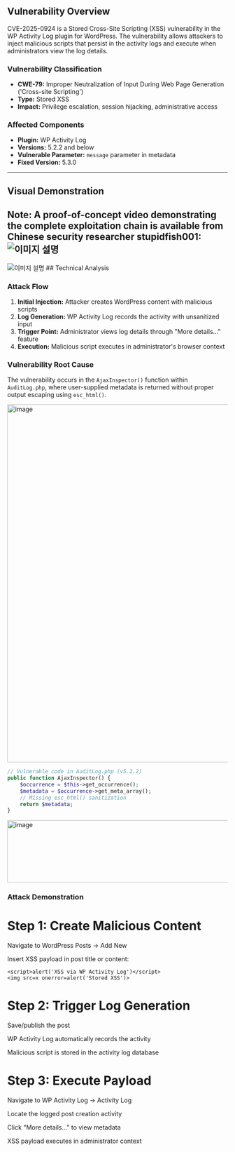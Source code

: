 ## Vulnerability Overview

CVE-2025-0924 is a Stored Cross-Site Scripting (XSS) vulnerability in the WP Activity Log plugin for WordPress. The vulnerability allows attackers to inject malicious scripts that persist in the activity logs and execute when administrators view the log details.

### Vulnerability Classification
- **CWE-79:** Improper Neutralization of Input During Web Page Generation ('Cross-site Scripting')
- **Type:** Stored XSS
- **Impact:** Privilege escalation, session hijacking, administrative access

### Affected Components
- **Plugin:** WP Activity Log
- **Versions:** 5.2.2 and below
- **Vulnerable Parameter:** `message` parameter in metadata
- **Fixed Version:** 5.3.0

---
## Visual Demonstration
Note: A proof-of-concept video demonstrating the complete exploitation chain is available from Chinese security researcher stupidfish001:
<img src="https://private-user-images.githubusercontent.com/131514744/415505761-79e208a1-6d2d-4f11-9a0f-508abf178cc5.gif?jwt=eyJ0eXAiOiJKV1QiLCJhbGciOiJIUzI1NiJ9.eyJpc3MiOiJnaXRodWIuY29tIiwiYXVkIjoicmF3LmdpdGh1YnVzZXJjb250ZW50LmNvbSIsImtleSI6ImtleTUiLCJleHAiOjE3NjEyMDU1MzAsIm5iZiI6MTc2MTIwNTIzMCwicGF0aCI6Ii8xMzE1MTQ3NDQvNDE1NTA1NzYxLTc5ZTIwOGExLTZkMmQtNGYxMS05YTBmLTUwOGFiZjE3OGNjNS5naWY_WC1BbXotQWxnb3JpdGhtPUFXUzQtSE1BQy1TSEEyNTYmWC1BbXotQ3JlZGVudGlhbD1BS0lBVkNPRFlMU0E1M1BRSzRaQSUyRjIwMjUxMDIzJTJGdXMtZWFzdC0xJTJGczMlMkZhd3M0X3JlcXVlc3QmWC1BbXotRGF0ZT0yMDI1MTAyM1QwNzQwMzBaJlgtQW16LUV4cGlyZXM9MzAwJlgtQW16LVNpZ25hdHVyZT0yMTZhZjM0NWJjMWQ5MDhlZGNmYzEwYzFkMTkxZjU3NTg2Y2ZmZTA0OWMzNDZlODkyNWNmMGRmZGQwYjAwZWI1JlgtQW16LVNpZ25lZEhlYWRlcnM9aG9zdCJ9.9o7r8XORXU3z2R732HYNAXxLS_AtlkVW3Ax2BC7bpCY" alt="이미지 설명" style="max-width: 100%; display: inline-block;" data-target="animated-image.originalImage">
---
<img src="https://private-user-images.githubusercontent.com/131514744/415507929-478bec9f-51de-416b-ae71-a8bc0d414d55.gif?jwt=eyJ0eXAiOiJKV1QiLCJhbGciOiJIUzI1NiJ9.eyJpc3MiOiJnaXRodWIuY29tIiwiYXVkIjoicmF3LmdpdGh1YnVzZXJjb250ZW50LmNvbSIsImtleSI6ImtleTUiLCJleHAiOjE3NjEyMDU1MzAsIm5iZiI6MTc2MTIwNTIzMCwicGF0aCI6Ii8xMzE1MTQ3NDQvNDE1NTA3OTI5LTQ3OGJlYzlmLTUxZGUtNDE2Yi1hZTcxLWE4YmMwZDQxNGQ1NS5naWY_WC1BbXotQWxnb3JpdGhtPUFXUzQtSE1BQy1TSEEyNTYmWC1BbXotQ3JlZGVudGlhbD1BS0lBVkNPRFlMU0E1M1BRSzRaQSUyRjIwMjUxMDIzJTJGdXMtZWFzdC0xJTJGczMlMkZhd3M0X3JlcXVlc3QmWC1BbXotRGF0ZT0yMDI1MTAyM1QwNzQwMzBaJlgtQW16LUV4cGlyZXM9MzAwJlgtQW16LVNpZ25hdHVyZT0wMzg3M2NmYTMzMGJlZTYzMGRjYWJjNjhjNmVhOGI3N2U5ZmM2MzYyMzFjYzQzODc2ODBkZGQ0MjI5MGQzNDgyJlgtQW16LVNpZ25lZEhlYWRlcnM9aG9zdCJ9.0reXvbI9Qj-XdpGiUsoZxVAwkadbUnNsbrBZK_qZu24" alt="이미지 설명" style="max-width: 100%; display: inline-block;" data-target="animated-image.originalImage">
## Technical Analysis

### Attack Flow
1. **Initial Injection:** Attacker creates WordPress content with malicious scripts
2. **Log Generation:** WP Activity Log records the activity with unsanitized input
3. **Trigger Point:** Administrator views log details through "More details..." feature
4. **Execution:** Malicious script executes in administrator's browser context

### Vulnerability Root Cause
The vulnerability occurs in the `AjaxInspector()` function within `AuditLog.php`, where user-supplied metadata is returned without proper output escaping using `esc_html()`.

<img width="1110" height="816" alt="image" src="https://github.com/user-attachments/assets/3123632b-908a-45c5-9aad-dd4441acfc30" />

```php
// Vulnerable code in AuditLog.php (v5.2.2)
public function AjaxInspector() {
    $occurrence = $this->get_occurrence();
    $metadata = $occurrence->get_meta_array();
    // Missing esc_html() sanitization
    return $metadata;
}
```
<img width="1161" height="142" alt="image" src="https://github.com/user-attachments/assets/4252bc54-a7a4-419f-8ab8-8d252883656d" />

### Attack Demonstration
# Step 1: Create Malicious Content
Navigate to WordPress Posts → Add New

Insert XSS payload in post title or content:

```
<script>alert('XSS via WP Activity Log')</script>
<img src=x onerror=alert('Stored XSS')>
```
# Step 2: Trigger Log Generation
Save/publish the post

WP Activity Log automatically records the activity

Malicious script is stored in the activity log database

# Step 3: Execute Payload
Navigate to WP Activity Log → Activity Log

Locate the logged post creation activity

Click "More details..." to view metadata

XSS payload executes in administrator context
